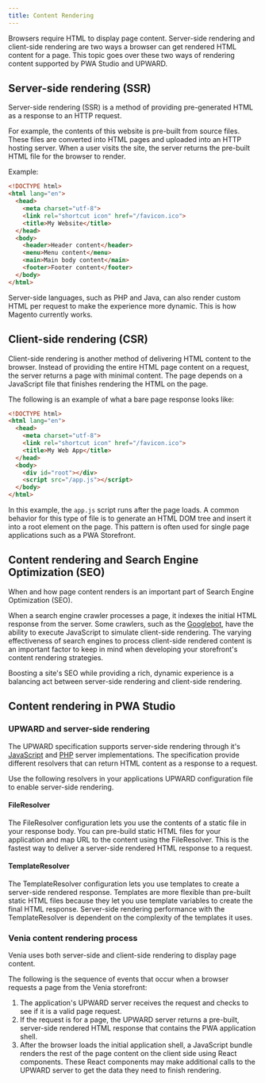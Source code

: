 ```yaml
---
title: Content Rendering
---
```


Browsers require HTML to display page content.
Server-side rendering and client-side rendering are two ways a browser can get rendered HTML content for a page.
This topic goes over these two ways of rendering content supported by PWA Studio and UPWARD.

## Server-side rendering (SSR)

Server-side rendering (SSR) is a method of providing pre-generated HTML as a response to an HTTP request.

For example, the contents of this website is pre-built from source files.
These files are converted into HTML pages and uploaded into an HTTP hosting server.
When a user visits the site, the server returns the pre-built HTML file for the browser to render.

Example:

```html
<!DOCTYPE html>
<html lang="en">
  <head>
    <meta charset="utf-8">
    <link rel="shortcut icon" href="/favicon.ico">
    <title>My Website</title>
  </head>
  <body>
    <header>Header content</header>
    <menu>Menu content</menu>
    <main>Main body content</main>
    <footer>Footer content</footer>
  </body>
</html>
```

Server-side languages, such as PHP and Java, can also render custom HTML per request to make the experience more dynamic.
This is how Magento currently works.

## Client-side rendering (CSR)

Client-side rendering is another method of delivering HTML content to the browser.
Instead of providing the entire HTML page content on a request, the server returns a page with minimal content.
The page depends on a JavaScript file that finishes rendering the HTML on the page.

The following is an example of what a bare page response looks like:

```html
<!DOCTYPE html>
<html lang="en">
  <head>
    <meta charset="utf-8">
    <link rel="shortcut icon" href="/favicon.ico">
    <title>My Web App</title>
  </head>
  <body>
    <div id="root"></div>
    <script src="/app.js"></script>
  </body>
</html>
```

In this example, the `app.js` script runs after the page loads.
A common behavior for this type of file is to generate an HTML DOM tree and insert it into a root element on the page.
This pattern is often used for single page applications such as a PWA Storefront.

## Content rendering and Search Engine Optimization (SEO)

When and how page content renders is an important part of Search Engine Optimization (SEO).

When a search engine crawler processes a page, it indexes the initial HTML response from the server.
Some crawlers, such as the [Googlebot][], have the ability to execute JavaScript to simulate client-side rendering.
The varying effectiveness of search engines to process client-side rendered content is an important factor to keep in mind when developing your storefront's content rendering strategies.

Boosting a site's SEO while providing a rich, dynamic experience is a balancing act between server-side rendering and client-side rendering.

## Content rendering in PWA Studio

### UPWARD and server-side rendering

The UPWARD specification supports server-side rendering through it's [JavaScript][] and [PHP][] server implementations.
The specification provide different resolvers that can return HTML content as a response to a request.

Use the following resolvers in your applications UPWARD configuration file to enable server-side rendering.

#### FileResolver

The FileResolver configuration lets you use the contents of a static file in your response body.
You can pre-build static HTML files for your application and map URL to the content using the FileResolver.
This is the fastest way to deliver a server-side rendered HTML response to a request.

#### TemplateResolver

The TemplateResolver configuration lets you use templates to create a server-side rendered response.
Templates are more flexible than pre-built static HTML files because they let you use template variables to create the final HTML response.
Server-side rendering performance with the TemplateResolver is dependent on the complexity of the templates it uses.

### Venia content rendering process

Venia uses both server-side and client-side rendering to display page content.

The following is the sequence of events that occur when a browser requests a page from the Venia storefront:

1.  The application's UPWARD server receives the request and checks to see if it is a valid page request.
2.  If the request is for a page, the UPWARD server returns a pre-built, server-side rendered HTML response that contains the PWA application shell.
3.  After the browser loads the initial application shell, a JavaScript bundle renders the rest of the page content on the client side using React components.
    These React components may make additional calls to the UPWARD server to get the data they need to finish rendering.

[googlebot]: https://en.wikipedia.org/wiki/Googlebot

[javascript]: https://github.com/magento/pwa-studio/tree/develop/packages/upward-js

[php]: https://github.com/magento-research/upward-php
